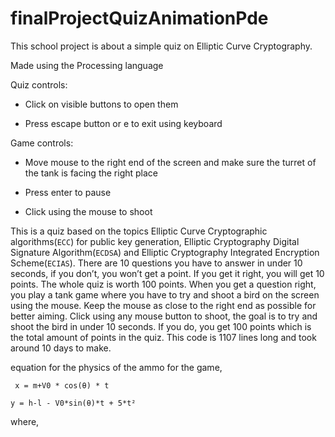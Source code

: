 # finalProjectQuizAnimationPde
This school project is about a simple quiz on Elliptic Curve Cryptography.

Made using the Processing language

Quiz controls:

* Click on visible buttons to open them

* Press escape button or e to exit using keyboard

Game controls:

* Move mouse to the right end of the screen and make sure the 
turret of the tank is facing the right place

* Press enter to pause

* Click using the mouse to shoot

This is a quiz based on the topics Elliptic Curve Cryptographic algorithms(```ECC```) for public key generation, Elliptic Cryptography Digital Signature Algorithm(```ECDSA```) and Elliptic Cryptography Integrated Encryption Scheme(```ECIAS```). There are 10 questions you have to answer in under 10 seconds, if you don’t, you won’t get a point. If you get it right, you will get 10 points. The whole quiz is worth 100 points. When you get a question right, you play a tank game where you have to try and shoot a bird on the screen using the mouse. Keep the mouse as close to the right end as possible for better aiming. Click using any mouse button to shoot, the goal is to try and shoot the bird in under 10 seconds. If you do, you get 100 points which is the total amount of points in the quiz. This code is 1107 lines long and took around 10 days to make.

equation for the physics of the ammo for the game,

``` x = m+V0 * cos(θ) * t```

``` y = h-l - V0*sin(θ)*t + 5*t² ```

where,
* θ = degree of turret before shooting
* h = tank width
* l = tank height
* m = x location of turret
* t = time in seconds
* V0 = speed

NOTE:

ignore the warning
```
==== JavaSound Minim Error ====
==== Don't know the ID3 code TXXX
```
in the console.

LIBRARIES: minim

This code is quite long and sometimes inefficient. The timers I used sometimes work a bit off but I think that might be because rdweb sometimes lags as well, the timers are a bit annoying but the goal is to press the answer as fast as possible anyway. The game’s turret might be better if you didn’t have to aim down for a straight shot. These aren’t necessary since the game is supposed to be hard to win considering it gives you 100 points but it would be some good changes. If I could make the order of the questions random it would have been a good change but with my current setup, it is impossible, but if I made a list with all the questions and randomized them in the setup function and accessed all the questions in the map, it would’ve been random. If I had more time and motivation, I would’ve done this. One of the worst errors I encountered was the randomizing not working properly in the draw function, not even the noLoop function helped me fix it. Another error that might be complicated that I fixed was the Sound error. The Sound library doesn’t work properly on rdweb because of the unsupported frequency. Using the millis library solves this problem. A problem outside the code was downloading sound safely, I found a website that was genuinely recommended on instagram that lets you download sound without any adware or unwanted downloads. The site also seemed legit and I downloaded it on my phone using the Tor browser (The Tor browser gives you so much privacy that it is mostly just known for being used in the black market). After downloading the sound, implementation was easy. The code currently works without errors but I couldn’t download the millis library on Replit and it is a required library in the code.

